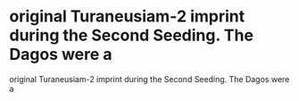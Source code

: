 # original Turaneusiam-2 imprint during the Second Seeding. The Dagos were a

original Turaneusiam-2 imprint during the Second Seeding. The Dagos were a